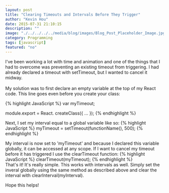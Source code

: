 ```yaml
---
layout: post
title: "Clearing Timeouts and Intervals Before They Trigger"
author: "Kevin Hou"
date: 2015-07-31 21:10:15
description: ""
image: "./../../../../media/blog/images/Blog_Post_Placeholder_Image.jpg"
category: Programming
tags: [javascript]
featured: "no"
---
```

I've been working a lot with time and animation and one of the things that I had to overcome was preventing an existing timeout from triggering. I had already declared a timeout with setTimeout, but I wanted to cancel it midway.
<br />
<br />
My solution was to first declare an empty variable at the top of my React code. This line goes even before you create your class:

{% highlight JavaScript %}
var myTimeout;

module.export = React. createClass({
  ...
});
{% endhighlight %}
 
Next, I set my interval equal to a global variable like so:
{% highlight JavaScript %}
myTimeout = setTimeout(functionName(), 500);
{% endhighlight %}

My interval is now set to 'myTimeout' and because I declared this variable globally, it can be accessed at any scope. If I want to cancel my timeout before it has triggered I use the clearTimeout function:
{% highlight JavaScript %}
clearTimeout(myTimeout);
{% endhighlight %}
<br />
That's it! It's really simple. This works with intervals as well. Simply set the inveral globally using the same method as described above and clear the interval with clearInterval(myInterval).
 
Hope this helps!